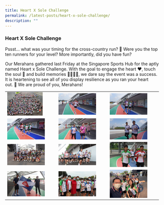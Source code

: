 ```yaml
---
title: Heart X Sole Challenge
permalink: /latest-posts/heart-x-sole-challenge/
description: ""
---
```

### Heart X Sole Challenge

Pssst… what was your timing for the cross-country run? 👣 Were you the top ten runners for your level? More importantly, did you have fun?

Our Merahans gathered last Friday at the Singapore Sports Hub for the aptly named Heart x Sole Challenge. With the goal to engage the heart ❤️, touch the soul 🙌 and build memories 👨‍👩‍👧‍👦, we dare say the event was a success. It is heartening to see all of you display resilience as you ran your heart out. 🤗 We are proud of you, Merahans!
 
|  |  |  |
|---|---|---|
| <img src="/images/hxs1.png" style="width:75%"> | <img src="/images/hxs2.png" style="width:80%"> | <img src="/images/hxs3.png" style="width:80%"> |
| <img src="/images/hxs4.png" style="width:80%"> | <img src="/images/hxs5.png" style="width:80%"> | <img src="/images/hxs6.png" style="width:80%"> |
| <img src="/images/hxs7.png" style="width:80%"> | <img src="/images/hxs8.png" style="width:80%"> | <img src="/images/hxs9.png" style="width:80%"> |
| <img src="/images/hxs10.png" style="width:80%"> | <img src="/images/hxs11.png" style="width:80%"> |  <img src="/images/hxs12.png" style="width:80%">|
